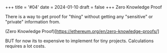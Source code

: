 +++
title = '#04'
date = 2024-01-10
draft = false
+++
Zero Knowledge Proof

There is a way to get proof for "thing" without getting any "sensitive" or "private" information from. 

(Zero Knowledge Proof)[https://ethereum.org/en/zero-knowledge-proofs/]

BUT for now its to expensive to implement for tiny projects. Calculations requires a lot costs. 
